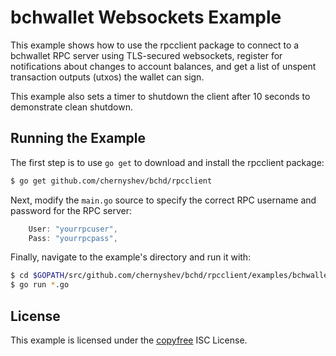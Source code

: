 bchwallet Websockets Example
============================

This example shows how to use the rpcclient package to connect to a bchwallet
RPC server using TLS-secured websockets, register for notifications about
changes to account balances, and get a list of unspent transaction outputs
(utxos) the wallet can sign.

This example also sets a timer to shutdown the client after 10 seconds to
demonstrate clean shutdown.

## Running the Example

The first step is to use `go get` to download and install the rpcclient package:

```bash
$ go get github.com/chernyshev/bchd/rpcclient
```

Next, modify the `main.go` source to specify the correct RPC username and
password for the RPC server:

```Go
	User: "yourrpcuser",
	Pass: "yourrpcpass",
```

Finally, navigate to the example's directory and run it with:

```bash
$ cd $GOPATH/src/github.com/chernyshev/bchd/rpcclient/examples/bchwalletwebsockets
$ go run *.go
```

## License

This example is licensed under the [copyfree](http://copyfree.org) ISC License.
